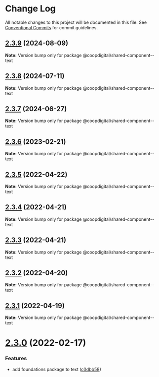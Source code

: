 # Change Log

All notable changes to this project will be documented in this file.
See [Conventional Commits](https://conventionalcommits.org) for commit guidelines.

## [2.3.9](https://github.com/coopdigital/coop-frontend/compare/@coopdigital/shared-component--text@2.3.8...@coopdigital/shared-component--text@2.3.9) (2024-08-09)

**Note:** Version bump only for package @coopdigital/shared-component--text





## [2.3.8](https://github.com/coopdigital/coop-frontend/compare/@coopdigital/shared-component--text@2.3.7...@coopdigital/shared-component--text@2.3.8) (2024-07-11)

**Note:** Version bump only for package @coopdigital/shared-component--text





## [2.3.7](https://github.com/coopdigital/coop-frontend/compare/@coopdigital/shared-component--text@2.3.6...@coopdigital/shared-component--text@2.3.7) (2024-06-27)

**Note:** Version bump only for package @coopdigital/shared-component--text





## [2.3.6](https://github.com/coopdigital/coop-frontend/compare/@coopdigital/shared-component--text@2.3.5...@coopdigital/shared-component--text@2.3.6) (2023-02-21)

**Note:** Version bump only for package @coopdigital/shared-component--text





## [2.3.5](https://github.com/coopdigital/coop-frontend/compare/@coopdigital/shared-component--text@2.3.4...@coopdigital/shared-component--text@2.3.5) (2022-04-22)

**Note:** Version bump only for package @coopdigital/shared-component--text





## [2.3.4](https://github.com/coopdigital/coop-frontend/compare/@coopdigital/shared-component--text@2.3.3...@coopdigital/shared-component--text@2.3.4) (2022-04-21)

**Note:** Version bump only for package @coopdigital/shared-component--text





## [2.3.3](https://github.com/coopdigital/coop-frontend/compare/@coopdigital/shared-component--text@2.3.2...@coopdigital/shared-component--text@2.3.3) (2022-04-21)

**Note:** Version bump only for package @coopdigital/shared-component--text





## [2.3.2](https://github.com/coopdigital/coop-frontend/compare/@coopdigital/shared-component--text@2.3.1...@coopdigital/shared-component--text@2.3.2) (2022-04-20)

**Note:** Version bump only for package @coopdigital/shared-component--text





## [2.3.1](https://github.com/coopdigital/coop-frontend/compare/@coopdigital/shared-component--text@2.3.0...@coopdigital/shared-component--text@2.3.1) (2022-04-19)

**Note:** Version bump only for package @coopdigital/shared-component--text





# [2.3.0](https://github.com/coopdigital/coop-frontend/compare/@coopdigital/shared-component--text@2.2.7...@coopdigital/shared-component--text@2.3.0) (2022-02-17)


### Features

* add foundations package to text ([c0dbb58](https://github.com/coopdigital/coop-frontend/commit/c0dbb58b79dc92b4362c61dbdda437a7eb4cfb9b))
